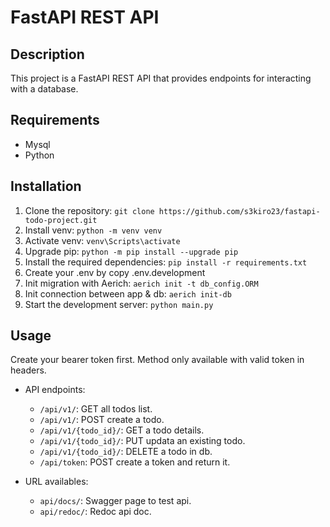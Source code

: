 # FastAPI REST API

## Description
This project is a FastAPI REST API that provides endpoints for interacting with a database.

## Requirements

- Mysql
- Python

## Installation
1. Clone the repository: `git clone https://github.com/s3kiro23/fastapi-todo-project.git`
2. Install venv: `python -m venv venv`
3. Activate venv: `venv\Scripts\activate`
4. Upgrade pip: `python -m pip install --upgrade pip`
5. Install the required dependencies: `pip install -r requirements.txt`
6. Create your .env by copy .env.development
7. Init migration with Aerich: `aerich init -t db_config.ORM`
8. Init connection between app & db: `aerich init-db`
7. Start the development server: `python main.py`

## Usage
Create your bearer token first.
Method only available with valid token in headers.

- API endpoints:
  - `/api/v1/`: GET all todos list.
  - `/api/v1/`: POST create a todo.
  - `/api/v1/{todo_id}/`: GET a todo details.
  - `/api/v1/{todo_id}/`: PUT updata an existing todo.
  - `/api/v1/{todo_id}/`: DELETE a todo in db.
  - `/api/token`: POST create a token and return it.

- URL availables:
  - `api/docs/`: Swagger page to test api.
  - `api/redoc/`: Redoc api doc.